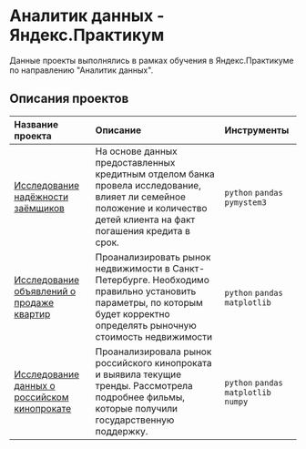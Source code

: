 # Аналитик данных - Яндекс.Практикум

Данные проекты выполнялись в рамках обучения в Яндекс.Практикуме по направлению "Аналитик данных".

## Описания проектов

| Название проекта | Описание | Инструменты|
| :-------------------- | :-------------------- | :-------------------- | 
| [Исследование надёжности заёмщиков](https://github.com/pochemuchto/yandex_praktikum_project/blob/main/Предобработка%20данных/Исследование%20надёжности%20заёмщиков.ipynb) |На основе данных предоставленных кредитным отделом банка провела исследование, влияет ли семейное положение и количество детей клиента на факт погашения кредита в срок. |`python` `pandas` `pymystem3`|
| [Исследование объявлений о продаже квартир](https://github.com/pochemuchto/yandex_praktikum_project/blob/main/Исследовательский%20анализ%20данных/Исследование%20объявлений%20о%20продаже%20квартир.ipynb) | Проанализировать рынок недвижимости в Санкт-Петербурге. Необходимо правильно установить параметры, по которым будет корректно определять рыночную стоимость недвижимости |`python` `pandas` `matplotlib`|
| [Исследование данных о российском кинопрокате](https://github.com/pochemuchto/yandex_praktikum_project/blob/main/Сборный%20проект%201/Исследование%20данных%20о%20российском%20кинопрокате.ipynb) | Проанализировала рынок российского кинопроката и выявила текущие тренды. Рассмотрела подробнее фильмы, которые получили государственную поддержку. |`python` `pandas` `matplotlib` `numpy`|
